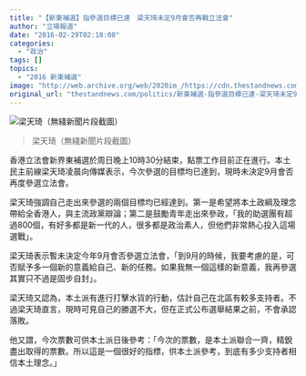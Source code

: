 ```yaml
---
title: "【新東補選】指參選目標已達　梁天琦未定9月會否再戰立法會"
author: "立場報道"
date: "2016-02-29T02:18:00"
categories:
  - "政治"
tags: []
topics:
  - "2016 新東補選"
image: "http://web.archive.org/web/2020im_/https://cdn.thestandnews.com/media/photos/cache/tvb-leung_co7Ei_1200x0.png"
original_url: "thestandnews.com/politics/新東補選-指參選目標已達-梁天琦未定9月會否再戰立法會"
---
```

![梁天琦（無綫新聞片段截圖）](http://web.archive.org/web/2020im_/https://cdn.thestandnews.com/media/photos/cache/tvb-leung_co7Ei_1200x0.png)

> 梁天琦（無綫新聞片段截圖）

香港立法會新界東補選於周日晚上10時30分結束，點票工作目前正在進行。本土民主前線梁天琦凌晨向傳媒表示，今次參選的目標均已達到，現時未決定9月會否再度參選立法會。

梁天琦強調自己走出來參選的兩個目標均已經達到。第一是希望將本土政綱及理念帶給全香港人，與主流政黨辯論；第二是鼓勵青年走出來參政，「我的助選團有超過800個，有好多都是新一代的人，很多都是政治素人，但他們非常熱心投入這場選戰」。

梁天琦表示暫未決定今年9月會否參選立法會，「到9月的時候，我要考慮的是，可否賦予多一個新的意義給自己、新的任務。如果我無一個這樣的新意義，我再參選其實只不過是固步自封」。

梁天琦又認為，本土派有進行打擊水貨的行動，估計自己在北區有較多支持者。不過梁天琦直言，現時可見自己的勝選不大，但在正式公布選舉結果之前，不會承認落敗。

他又謂，今次票數可供本土派日後參考：「今次的票數，是本土派聯合一齊，精銳盡出取得的票數。所以這是一個很好的指標，供本土派參考，到底有多少支持者相信本土理念。」